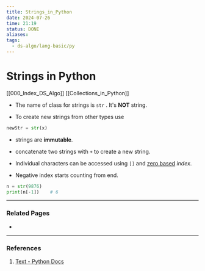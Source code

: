 ```yaml
---
title: Strings_in_Python
date: 2024-07-26
time: 21:19
status: DONE
aliases: 
tags:
  - ds-algo/lang-basic/py
---
```

# Strings in Python

[[000_Index_DS_Algo]]
[[Collections_in_Python]]

- The name of class for strings is `str` . It's **NOT** string.

- To create new strings from other types use

```python
newStr = str(x)
```

- strings are **immutable**.

- concatenate two strings with `+` to create a new string.

- Individual characters can be accessed using `[]` and <u>zero based</u> _index_.

- Negative index starts counting from end.

```python
n = str(9876)
print(n[-1])    # 6
```


---

### Related Pages

- 

---

### References

1. [Text - Python Docs](https://docs.python.org/3/tutorial/introduction.html#text)

